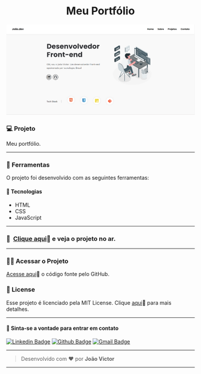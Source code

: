 <h1 align="center" id="topo">Meu Portfólio </h1>

<div align="center">
<img width='600px' src="./images/mockup.png" width="35px"/>
</div>

### 💻 Projeto

Meu portfólio.

---

### 🔧 Ferramentas

O projeto foi desenvolvido com as seguintes ferramentas:

#### 🧪 Tecnologias

- HTML
- CSS
- JavaScript

---

### 🚀 ​ [Clique aqui](https://joaodev2005.github.io/portfolio.github.io/)🔗 e veja o projeto no ar.

---

### ​👷‍♂️​ Acessar o Projeto

<a href="https://github.com/joaodev2005/portfolio.github.io/tree/main">Acesse aqui</a>🔗 o código fonte pelo GitHub.

### 📝 License

Esse projeto é licenciado pela MIT License. Clique [aqui](https://pt.wikipedia.org/wiki/Licen%C3%A7a_MIT)🔗 para mais detalhes.

---

#### 💬 Sinta-se a vontade para entrar em contato

[![Linkedin Badge](https://img.shields.io/badge/LinkedIn-0077B5?style=for-the-badge&logo=linkedin&logoColor=white)](https://www.linkedin.com/in/brunoseghese/) [![Github Badge](https://img.shields.io/badge/GitHub-100000?style=for-the-badge&logo=github&logoColor=white)](https://github.com/joaodev2005) [![Gmail Badge](https://img.shields.io/badge/Gmail-D14836?style=for-the-badge&logo=gmail&logoColor=white)](mailto:joao.contatos49@gmai.com)

---

> Desenvolvido com ❤️ por **João Victor** 

---
